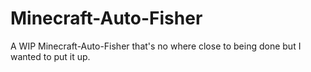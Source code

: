 # Minecraft-Auto-Fisher
A WIP Minecraft-Auto-Fisher that's no where close to being done but I wanted to put it up.
